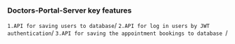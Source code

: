 ### Doctors-Portal-Server key features
`1.API for saving users to database`/
`2.API for log in users by JWT authentication`/
`3.API for saving the appointment bookings to database `/


